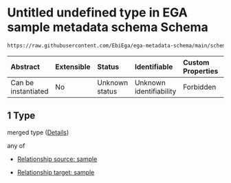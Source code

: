 # Untitled undefined type in EGA sample metadata schema Schema

```txt
https://raw.githubusercontent.com/EbiEga/ega-metadata-schema/main/schemas/EGA.sample.json#/properties/sample_relationships/items/allOf/1/anyOf/1/allOf/1
```



| Abstract            | Extensible | Status         | Identifiable            | Custom Properties | Additional Properties | Access Restrictions | Defined In                                                                   |
| :------------------ | :--------- | :------------- | :---------------------- | :---------------- | :-------------------- | :------------------ | :--------------------------------------------------------------------------- |
| Can be instantiated | No         | Unknown status | Unknown identifiability | Forbidden         | Allowed               | none                | [EGA.sample.json\*](../../../schemas/EGA.sample.json "open original schema") |

## 1 Type

merged type ([Details](ega-17-properties-sample-relationships-items-allof-relationship-constraints-for-a-sample-anyof-allowed-relationships-of-type-grouped_with-same_as-develops_from-member_of-optional-ones-allof-1.md))

any of

*   [Relationship source: sample](ega-12-definitions-relationship-source-sample.md "check type definition")

*   [Relationship target: sample](ega-12-definitions-relationship-target-sample.md "check type definition")
